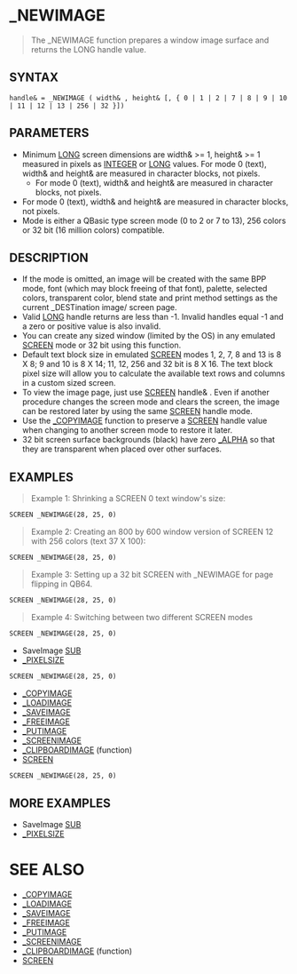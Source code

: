 # _NEWIMAGE
> The _NEWIMAGE function prepares a window image surface and returns the LONG handle value.

## SYNTAX
`handle& = _NEWIMAGE ( width& , height& [, { 0 | 1 | 2 | 7 | 8 | 9 | 10 | 11 | 12 | 13 | 256 | 32 }])`

## PARAMETERS
* Minimum [LONG](LONG.md) screen dimensions are width& >= 1, height& >= 1 measured in pixels as [INTEGER](INTEGER.md) or [LONG](LONG.md) values. For mode 0 (text), width& and height& are measured in character blocks, not pixels.
	* For mode 0 (text), width& and height& are measured in character blocks, not pixels.
* For mode 0 (text), width& and height& are measured in character blocks, not pixels.
* Mode is either a QBasic type screen mode (0 to 2 or 7 to 13), 256 colors or 32 bit (16 million colors) compatible.


## DESCRIPTION
* If the mode is omitted, an image will be created with the same BPP mode, font (which may block freeing of that font), palette, selected colors, transparent color, blend state and print method settings as the current _DESTination image/ screen page.
* Valid [LONG](LONG.md) handle returns are less than -1. Invalid handles equal -1 and a zero or positive value is also invalid.
* You can create any sized window (limited by the OS) in any emulated [SCREEN](SCREEN.md) mode or 32 bit using this function.
* Default text block size in emulated [SCREEN](SCREEN.md) modes 1, 2, 7, 8 and 13 is 8 X 8; 9 and 10 is 8 X 14; 11, 12, 256 and 32 bit is 8 X 16. The text block pixel size will allow you to calculate the available text rows and columns in a custom sized screen.
* To view the image page, just use [SCREEN](SCREEN.md) handle& . Even if another procedure changes the screen mode and clears the screen, the image can be restored later by using the same [SCREEN](SCREEN.md) handle mode.
* Use the [_COPYIMAGE](_COPYIMAGE.md) function to preserve a [SCREEN](SCREEN.md) handle value when changing to another screen mode to restore it later.
* 32 bit screen surface backgrounds (black) have zero [_ALPHA](_ALPHA.md) so that they are transparent when placed over other surfaces.


## EXAMPLES
> Example 1: Shrinking a SCREEN 0 text window's size:

```vb
SCREEN _NEWIMAGE(28, 25, 0)
```

> Example 2: Creating an 800 by 600 window version of SCREEN 12 with 256 colors (text 37 X 100):

```vb
SCREEN _NEWIMAGE(28, 25, 0)
```

> Example 3: Setting up a 32 bit SCREEN with _NEWIMAGE for page flipping in QB64.

```vb
SCREEN _NEWIMAGE(28, 25, 0)
```

> Example 4: Switching between two different SCREEN modes

```vb
SCREEN _NEWIMAGE(28, 25, 0)
```

* SaveImage [SUB](SUB.md)
* [_PIXELSIZE](_PIXELSIZE.md)

```vb
SCREEN _NEWIMAGE(28, 25, 0)
```

* [_COPYIMAGE](_COPYIMAGE.md)
* [_LOADIMAGE](_LOADIMAGE.md)
* [_SAVEIMAGE](_SAVEIMAGE.md)
* [_FREEIMAGE](_FREEIMAGE.md)
* [_PUTIMAGE](_PUTIMAGE.md)
* [_SCREENIMAGE](_SCREENIMAGE.md)
* [_CLIPBOARDIMAGE](_CLIPBOARDIMAGE.md) (function)
* [SCREEN](SCREEN.md)

```vb
SCREEN _NEWIMAGE(28, 25, 0)
```



## MORE EXAMPLES
* SaveImage [SUB](SUB.md)
* [_PIXELSIZE](_PIXELSIZE.md)


# SEE ALSO
* [_COPYIMAGE](_COPYIMAGE.md)
* [_LOADIMAGE](_LOADIMAGE.md)
* [_SAVEIMAGE](_SAVEIMAGE.md)
* [_FREEIMAGE](_FREEIMAGE.md)
* [_PUTIMAGE](_PUTIMAGE.md)
* [_SCREENIMAGE](_SCREENIMAGE.md)
* [_CLIPBOARDIMAGE](_CLIPBOARDIMAGE.md) (function)
* [SCREEN](SCREEN.md)

